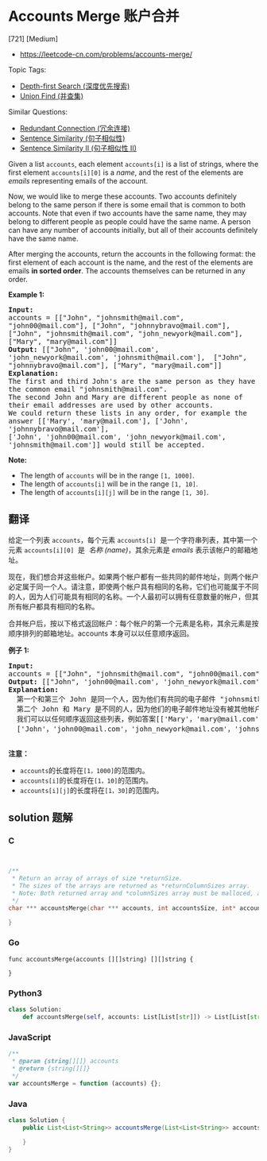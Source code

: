 # Accounts Merge 账户合并

[721] [Medium]

- https://leetcode-cn.com/problems/accounts-merge/

Topic Tags:

- [Depth-first Search (深度优先搜索)](https://leetcode-cn.com/tag/depth-first-search/)
- [Union Find (并查集)](https://leetcode-cn.com/tag/union-find/)

Similar Questions:

- [Redundant Connection (冗余连接)](https://leetcode-cn.com/problems/redundant-connection/)
- [Sentence Similarity (句子相似性)](https://leetcode-cn.com/problems/sentence-similarity/)
- [Sentence Similarity II (句子相似性 II)](https://leetcode-cn.com/problems/sentence-similarity-ii/)

Given a list `accounts`, each element `accounts[i]` is a list of strings, where the first element `accounts[i][0]` is a _name_, and the rest of the elements are _emails_ representing emails of the account.

Now, we would like to merge these accounts. Two accounts definitely belong to the same person if there is some email that is common to both accounts. Note that even if two accounts have the same name, they may belong to different people as people could have the same name. A person can have any number of accounts initially, but all of their accounts definitely have the same name.

After merging the accounts, return the accounts in the following format: the first element of each account is the name, and the rest of the elements are emails **in sorted order**. The accounts themselves can be returned in any order.

**Example 1:**

<pre style="white-space: pre-wrap"><b>Input:</b> 
accounts = [["John", "johnsmith@mail.com", "john00@mail.com"], ["John", "johnnybravo@mail.com"], ["John", "johnsmith@mail.com", "john_newyork@mail.com"], ["Mary", "mary@mail.com"]]
<b>Output:</b> [["John", 'john00@mail.com', 'john_newyork@mail.com', 'johnsmith@mail.com'],  ["John", "johnnybravo@mail.com"], ["Mary", "mary@mail.com"]]
<b>Explanation:</b> 
The first and third John's are the same person as they have the common email "johnsmith@mail.com".
The second John and Mary are different people as none of their email addresses are used by other accounts.
We could return these lists in any order, for example the answer [['Mary', 'mary@mail.com'], ['John', 'johnnybravo@mail.com'], 
['John', 'john00@mail.com', 'john_newyork@mail.com', 'johnsmith@mail.com']] would still be accepted.
</pre>

**Note:**

- The length of `accounts` will be in the range `[1, 1000]`.
- The length of `accounts[i]` will be in the range `[1, 10]`.
- The length of `accounts[i][j]` will be in the range `[1, 30]`.

## 翻译

给定一个列表 `accounts`，每个元素 `accounts[i]`  是一个字符串列表，其中第一个元素 `accounts[i][0]`  是  *名称 (name)*，其余元素是 _emails_ 表示该帐户的邮箱地址。

现在，我们想合并这些帐户。如果两个帐户都有一些共同的邮件地址，则两个帐户必定属于同一个人。请注意，即使两个帐户具有相同的名称，它们也可能属于不同的人，因为人们可能具有相同的名称。一个人最初可以拥有任意数量的帐户，但其所有帐户都具有相同的名称。

合并帐户后，按以下格式返回帐户：每个帐户的第一个元素是名称，其余元素是按顺序排列的邮箱地址。accounts 本身可以以任意顺序返回。

**例子 1:**

<pre><strong>Input:</strong> 
accounts = [["John", "johnsmith@mail.com", "john00@mail.com"], ["John", "johnnybravo@mail.com"], ["John", "johnsmith@mail.com", "john_newyork@mail.com"], ["Mary", "mary@mail.com"]]
<strong>Output:</strong> [["John", 'john00@mail.com', 'john_newyork@mail.com', 'johnsmith@mail.com'],  ["John", "johnnybravo@mail.com"], ["Mary", "mary@mail.com"]]
<strong>Explanation:</strong> 
  第一个和第三个 John 是同一个人，因为他们有共同的电子邮件 "johnsmith@mail.com"。 
  第二个 John 和 Mary 是不同的人，因为他们的电子邮件地址没有被其他帐户使用。
  我们可以以任何顺序返回这些列表，例如答案[['Mary'，'mary@mail.com']，['John'，'johnnybravo@mail.com']，
  ['John'，'john00@mail.com'，'john_newyork@mail.com'，'johnsmith@mail.com']]仍然会被接受。

</pre>

**注意：**

- `accounts`的长度将在`[1，1000]`的范围内。
- `accounts[i]`的长度将在`[1，10]`的范围内。
- `accounts[i][j]`的长度将在`[1，30]`的范围内。

## solution 题解

### C

```c


/**
 * Return an array of arrays of size *returnSize.
 * The sizes of the arrays are returned as *returnColumnSizes array.
 * Note: Both returned array and *columnSizes array must be malloced, assume caller calls free().
 */
char *** accountsMerge(char *** accounts, int accountsSize, int* accountsColSize, int* returnSize, int** returnColumnSizes){

}


```

### Go

```golang
func accountsMerge(accounts [][]string) [][]string {

}
```

### Python3

```python
class Solution:
    def accountsMerge(self, accounts: List[List[str]]) -> List[List[str]]:

```

### JavaScript

```javascript
/**
 * @param {string[][]} accounts
 * @return {string[][]}
 */
var accountsMerge = function (accounts) {};
```

### Java

```java
class Solution {
    public List<List<String>> accountsMerge(List<List<String>> accounts) {

    }
}
```
